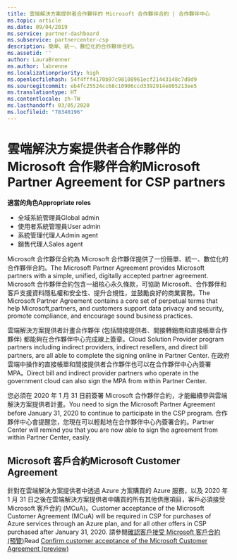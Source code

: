 ```yaml
---
title: 雲端解決方案提供者合作夥伴的 Microsoft 合作夥伴合約 | 合作夥伴中心
ms.topic: article
ms.date: 09/04/2019
ms.service: partner-dashboard
ms.subservice: partnercenter-csp
description: 簡單、統一、數位化的合作夥伴合約。
ms.assetid: ''
author: LauraBrenner
ms.author: labrenne
ms.localizationpriority: high
ms.openlocfilehash: 54f4fff4170b97c98108961ecf21443148c7d0d9
ms.sourcegitcommit: eb4fc25524cc68c10906ccd3392914e805213ee5
ms.translationtype: HT
ms.contentlocale: zh-TW
ms.lasthandoff: 03/05/2020
ms.locfileid: "78340196"
---
```

# <a name="microsoft-partner-agreement-for-csp-partners"></a><span data-ttu-id="842a2-103">雲端解決方案提供者合作夥伴的 Microsoft 合作夥伴合約</span><span class="sxs-lookup"><span data-stu-id="842a2-103">Microsoft Partner Agreement for CSP partners</span></span> 

<span data-ttu-id="842a2-104">**適當的角色**</span><span class="sxs-lookup"><span data-stu-id="842a2-104">**Appropriate roles**</span></span>
-   <span data-ttu-id="842a2-105">全域系統管理員</span><span class="sxs-lookup"><span data-stu-id="842a2-105">Global admin</span></span>
-   <span data-ttu-id="842a2-106">使用者系統管理員</span><span class="sxs-lookup"><span data-stu-id="842a2-106">User admin</span></span>
-   <span data-ttu-id="842a2-107">系統管理代理人</span><span class="sxs-lookup"><span data-stu-id="842a2-107">Admin agent</span></span>
-   <span data-ttu-id="842a2-108">銷售代理人</span><span class="sxs-lookup"><span data-stu-id="842a2-108">Sales agent</span></span>

<span data-ttu-id="842a2-109">Microsoft 合作夥伴合約為 Microsoft 合作夥伴提供了一份簡單、統一、數位化的合作夥伴合約。</span><span class="sxs-lookup"><span data-stu-id="842a2-109">The Microsoft Partner Agreement provides Microsoft partners with a simple, unified, digitally accepted partner agreement.</span></span> <span data-ttu-id="842a2-110">Microsoft 合作夥伴合約包含一組核心永久條款，可協助 Microsoft、合作夥伴和客戶支援資料隱私權和安全性、提升合規性，並鼓勵良好的商業實務。</span><span class="sxs-lookup"><span data-stu-id="842a2-110">The Microsoft Partner Agreement contains a core set of perpetual terms that help Microsoft,partners, and customers support data privacy and security, promote compliance, and encourage sound business practices.</span></span>   

<span data-ttu-id="842a2-111">雲端解決方案提供者計畫合作夥伴 (包括間接提供者、間接轉銷商和直接帳單合作夥伴) 都能夠在合作夥伴中心完成線上簽章。</span><span class="sxs-lookup"><span data-stu-id="842a2-111">Cloud Solution Provider program partners including indirect providers, indirect resellers, and direct bill partners, are all able to complete the signing online in Partner Center.</span></span> <span data-ttu-id="842a2-112">在政府雲端中操作的直接帳單和間接提供者合作夥伴也可以在合作夥伴中心內簽署 MPA。</span><span class="sxs-lookup"><span data-stu-id="842a2-112">Direct bill and indirect provider partners who operate in the government cloud can also sign the MPA from within Partner Center.</span></span>

<span data-ttu-id="842a2-113">您必須在 2020 年 1 月 31 日前簽署 Microsoft 合作夥伴合約，才能繼續參與雲端解決方案提供者計畫。</span><span class="sxs-lookup"><span data-stu-id="842a2-113">You need to sign the Microsoft Partner Agreement before January 31, 2020 to continue to participate in the CSP program.</span></span> <span data-ttu-id="842a2-114">合作夥伴中心會提醒您，您現在可以輕鬆地在合作夥伴中心內簽署合約。</span><span class="sxs-lookup"><span data-stu-id="842a2-114">Partner Center will remind you that you are now able to sign the agreement from within Partner Center, easily.</span></span> 

## <a name="microsoft-customer-agreement"></a><span data-ttu-id="842a2-115">Microsoft 客戶合約</span><span class="sxs-lookup"><span data-stu-id="842a2-115">Microsoft Customer Agreement</span></span>

<span data-ttu-id="842a2-116">針對在雲端解決方案提供者中透過 Azure 方案購買的 Azure 服務，以及 2020 年 1 月 31 日之後在雲端解決方案提供者中購買的所有其他供應項目，客戶必須接受 Microsoft 客戶合約 (MCuA)。</span><span class="sxs-lookup"><span data-stu-id="842a2-116">Customer acceptance of the Microsoft Customer Agreement (MCuA) will be required in CSP for purchases of Azure services through an Azure plan, and for all other offers in CSP purchased after January 31, 2020.</span></span> <span data-ttu-id="842a2-117">請參閱[確認客戶接受 Microsoft 客戶合約 (預覽)](confirm-customer-agreement.md)</span><span class="sxs-lookup"><span data-stu-id="842a2-117">Read [Confirm customer acceptance of the Microsoft Customer Agreement (preview)](confirm-customer-agreement.md)</span></span>
 












